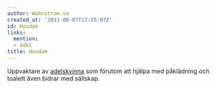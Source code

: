 ```yaml
---
author: Wahnstrom.se
created_at: '2011-08-07T17:25:07Z'
id: Hovdam
links:
  mention:
  - adel
title: Hovdam
---
```


Uppvaktare av [adelskvinna] som förutom att hjälpa med påklädning och toalett även bidrar med
sällskap.

  [adelskvinna]: adel